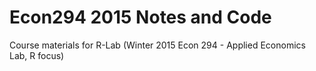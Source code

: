# Econ294 2015 Notes and Code


Course materials for R-Lab (Winter 2015 Econ 294 - Applied Economics Lab, R focus)
